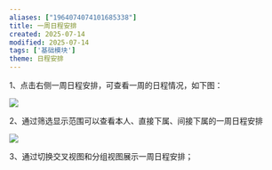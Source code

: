 ```yaml
---
aliases: ["1964074074101685338"]
title: 一周日程安排
created: 2025-07-14
modified: 2025-07-14
tags: ['基础模块']
theme: 日程安排
---
```


1、点击右侧一周日程安排，可查看一周的日程情况，如下图：

![](https://myhelpdoc.oss-cn-heyuan.aliyuncs.com/mdimages/7cc3ba676aea61745edea9815b10c800.jpg)

2、通过筛选显示范围可以查看本人、直接下属、间接下属的一周日程安排

![](https://myhelpdoc.oss-cn-heyuan.aliyuncs.com/mdimages/6d118b45f0ce6ea165a924541c8b05fd.jpg)

3、通过切换交叉视图和分组视图展示一周日程安排；

